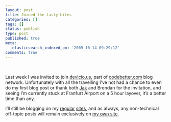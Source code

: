 ```yaml
---
layout: post
title: Joined the tasty bites
categories: []
tags: []
status: publish
type: post
published: true
meta:
  _elasticsearch_indexed_on: '2009-10-14 09:29:12'
comments: true
---
```

<p>&#160;</p>  <p>Last week I was invited to join <a href="http://devlicio.us">devlcio.us</a>, part of <a href="http://codebetter.com">codebetter.com</a> blog network. Unfortunately with all the travelling I’ve not had a chance to even do my first blog post or thank both <a href="http://devlicio.us/blogs/casey/">Jak</a> and Brendan for the invitation, and seeing I’m currently stuck at Franfurt Airport on a 5 hour layover, it’s a better time than any.</p>  <p>I’ll still be blogging on my <a href="http://hadihariri.com">regular</a> <a href="http://blogs.imeta.co.uk/hhariri">sites</a>, and as always, any non-technical off-topic posts will remain exclusively on <a href="http://hadihariri.com">my own site</a>. </p>
